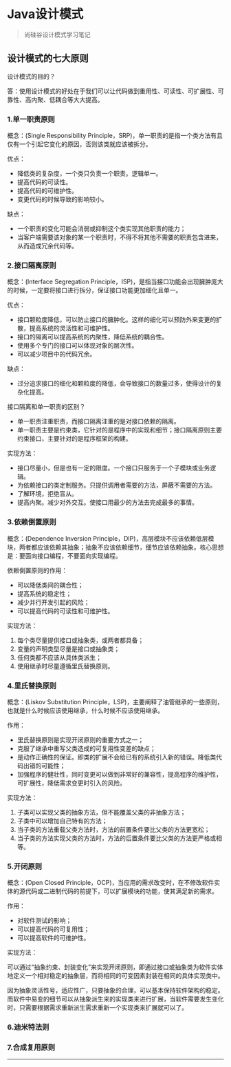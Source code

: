 # Java设计模式

>  尚硅谷设计模式学习笔记



## 设计模式的七大原则

设计模式的目的？

​	答：使用设计模式的好处在于我们可以让代码做到重用性、可读性、可扩展性、可靠性、高内聚、低耦合等大大提高。











### 1.单一职责原则

概念：(Single Responsibility Principle，SRP)，单一职责的是指一个类方法有且仅有一个引起它变化的原因，否则该类就应该被拆分。

优点：

* 降低类的复杂度，一个类只负责一个职责。逻辑单一。
* 提高代码的可读性。
* 提高代码的可维护性。
* 变更代码的时候导致的影响较小。

缺点：

* 一个职责的变化可能会消弱或抑制这个类实现其他职责的能力；
* 当客户端需要该对象的某一个职责时，不得不将其他不需要的职责包含进来，从而造成冗余代码等。

### 2.接口隔离原则

概念：(Interface Segregation Principle，ISP)，是指当接口功能会出现臃肿庞大的时候，一定要将接口进行拆分，保证接口功能更加细化且单一。

优点：

* 接口颗粒度降低，可以防止接口的臃肿化。这样的细化可以预防外来变更的扩散，提高系统的灵活性和可维护性。
* 接口的隔离可以提高系统的内聚性，降低系统的耦合性。
* 使用多个专门的接口可以体现对象的层次性。
* 可以减少项目中的代码冗余。

缺点：

* 过分追求接口的细化和颗粒度的降低，会导致接口的数量过多，使得设计的复杂化提高。

接口隔离和单一职责的区别？

* 单一职责注重职责，而接口隔离注重的是对接口依赖的隔离。
* 单一职责主要是约束类，它针对的是程序中的实现和细节；接口隔离原则主要约束接口，主要针对的是程序框架的构建。

实现方法：

* 接口尽量小，但是也有一定的限度。一个接口只服务于一个子模块或业务逻辑。
* 为依赖接口的类定制服务。只提供调用者需要的方法，屏蔽不需要的方法。
* 了解环境，拒绝盲从。
* 提高内聚。减少对外交互。使接口用最少的方法去完成最多的事情。

### 3.依赖倒置原则

概念：(Dependence Inversion Principle，DIP)，高层模块不应该依赖低层模块，两者都应该依赖其抽象；抽象不应该依赖细节，细节应该依赖抽象。核心思想是：要面向接口编程，不要面向实现编程。

依赖倒置原则的作用：

* 可以降低类间的耦合性；
* 提高系统的稳定性；
* 减少并行开发引起的风险；
* 可以提高代码的可读性和可维护性。

实现方法：

1. 每个类尽量提供接口或抽象类，或两者都具备；
2. 变量的声明类型尽量是接口或抽象类；
3. 任何类都不应该从具体类派生；
4. 使用继承时尽量遵循里氏替换原则。

### 4.里氏替换原则

概念：(Liskov Substitution Principle，LSP)，主要阐释了油管继承的一些原则，也就是什么时候应该使用继承，什么时候不应该使用继承。

作用：

* 里氏替换原则是实现开闭原则的重要方式之一；
* 克服了继承中重写父类造成的可复用性变差的缺点；
* 是动作正确性的保证。即类的扩展不会给已有的系统引入新的错误。降低类代码出错的可能性；
* 加强程序的健壮性，同时变更可以做到非常好的兼容性，提高程序的维护性，可扩展性，降低需求变更时引入的风险。

实现方法：

1. 子类可以实现父类的抽象方法，但不能覆盖父类的非抽象方法；
2. 子类中可以增加自己特有的方法；
3. 当子类的方法重载父类方法时，方法的前置条件要比父类的方法更宽松；
4. 当子类的方法实现父类的方法时，方法的后置条件要比父类的方法更严格或相等。



### 5.开闭原则

概念：(Open Closed Principle，OCP)，当应用的需求改变时，在不修改软件实体的源代码或二进制代码的前提下，可以扩展模块的功能，使其满足新的需求。

作用：

* 对软件测试的影响；
* 可以提高代码的可复用性；
* 可以提高软件的可维护性。

实现方法：

可以通过“抽象约束、封装变化”来实现开闭原则，即通过接口或抽象类为软件实体地定义一个相对稳定的抽象层，而将相同的可变因素封装在相同的具体实现类中。

因为抽象灵活性号，适应性广，只要抽象的合理，可以基本保持软件架构的稳定。而软件中易变的细节可以从抽象派生来的实现类来进行扩展，当软件需要发生变化时，只需要根据需求重新派生需求重新一个实现类来扩展就可以了。



### 6.迪米特法则



### 7.合成复用原则





------


